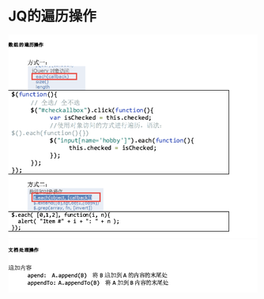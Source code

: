 # JQ的遍历操作

![](../.gitbook/assets/import%20%2853%29.png)![](../.gitbook/assets/import%20%282%29.png)

